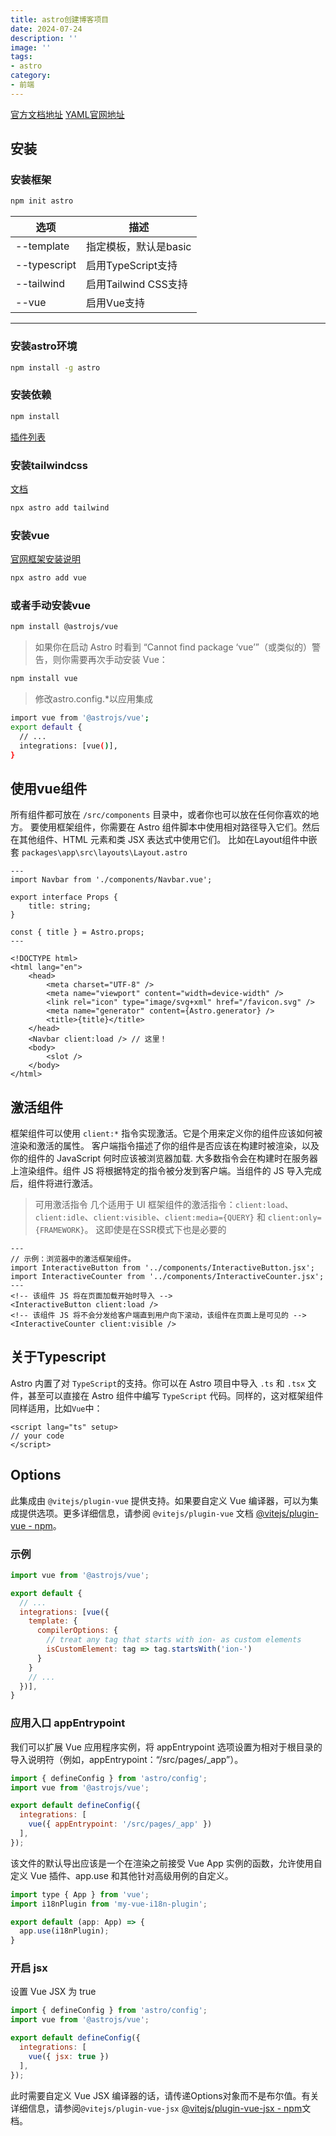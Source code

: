 ```yaml
---
title: astro创建博客项目
date: 2024-07-24
description: ''
image: ''
tags: 
- astro
category: 
- 前端
---
```


[官方文档地址](https://docs.astro.build/zh-cn/getting-started/)
[YAML官网地址](https://dev.to/paulasantamaria/introduction-to-yaml-125f)

## 安装
### 安装框架
```bash
npm init astro 
```
| 选项 | 描述 |
| --- | --- |
| --template | 指定模板，默认是basic |
| --typescript | 启用TypeScript支持 |
| --tailwind | 启用Tailwind CSS支持 |
| --vue | 启用Vue支持 |

------

### 安装astro环境
```bash
npm install -g astro
```
### 安装依赖
```bash
npm install
```
[插件列表](https://astro.build/integrations)
### 安装tailwindcss
[文档]([tailwindcss](https://www.tailwindcss.cn/docs/border-style))
```bash
npx astro add tailwind
```
### 安装vue
[官网框架安装说明](https://docs.astro.build/zh-cn/guides/framework-components/#using-framework-components)
```bash
npx astro add vue
```
### 或者手动安装vue
```bash
npm install @astrojs/vue
```
> 如果你在启动 Astro 时看到 “Cannot find package ‘vue’”（或类似的）警告，则你需要再次手动安装 Vue：
```bash
npm install vue
```
> 修改astro.config.*以应用集成
```bash
import vue from '@astrojs/vue';
export default {
  // ...
  integrations: [vue()],
}
```
## 使用vue组件
所有组件都可放在 `/src/components` 目录中，或者你也可以放在任何你喜欢的地方。
要使用框架组件，你需要在 Astro 组件脚本中使用相对路径导入它们。然后在其他组件、HTML 元素和类 JSX 表达式中使用它们。
比如在Layout组件中嵌套
`packages\app\src\layouts\Layout.astro`
```astro
---
import Navbar from './components/Navbar.vue';

export interface Props {
    title: string;
}

const { title } = Astro.props;
---

<!DOCTYPE html>
<html lang="en">
    <head>
        <meta charset="UTF-8" />
        <meta name="viewport" content="width=device-width" />
        <link rel="icon" type="image/svg+xml" href="/favicon.svg" />
        <meta name="generator" content={Astro.generator} />
        <title>{title}</title>
    </head>
    <Navbar client:load /> // 这里！
    <body>
        <slot />
    </body>
</html>
```
## 激活组件
框架组件可以使用 `client:*` 指令实现激活。它是个用来定义你的组件应该如何被渲染和激活的属性。
客户端指令描述了你的组件是否应该在构建时被渲染，以及你的组件的 JavaScript 何时应该被浏览器加载.
大多数指令会在构建时在服务器上渲染组件。组件 JS 将根据特定的指令被分发到客户端。当组件的 JS 导入完成后，组件将进行激活。
 > 可用激活指令
几个适用于 UI 框架组件的激活指令：`client:load`、`client:idle`、`client:visible`、`client:media={QUERY}` 和 `client:only={FRAMEWORK}`。
这即使是在SSR模式下也是必要的

```astro
---
// 示例：浏览器中的激活框架组件。
import InteractiveButton from '../components/InteractiveButton.jsx';
import InteractiveCounter from '../components/InteractiveCounter.jsx';
---
<!-- 该组件 JS 将在页面加载开始时导入 -->
<InteractiveButton client:load />
<!-- 该组件 JS 将不会分发给客户端直到用户向下滚动，该组件在页面上是可见的 -->
<InteractiveCounter client:visible />

```
## 关于Typescript
Astro 内置了对 `TypeScript`的支持。你可以在 Astro 项目中导入 `.ts` 和 `.tsx` 文件，甚至可以直接在 Astro 组件中编写 `TypeScript` 代码。同样的，这对框架组件同样适用，比如`Vue`中：
```vue
<script lang="ts" setup>
// your code
</script>
```
## Options
此集成由 `@vitejs/plugin-vue` 提供支持。如果要自定义 Vue 编译器，可以为集成提供选项。更多详细信息，请参阅 `@vitejs/plugin-vue` 文档 [@vitejs/plugin-vue - npm](https://www.npmjs.com/package/@vitejs/plugin-vue)。
### 示例
```js
import vue from '@astrojs/vue';

export default {
  // ...
  integrations: [vue({
    template: {
      compilerOptions: {
        // treat any tag that starts with ion- as custom elements
        isCustomElement: tag => tag.startsWith('ion-')
      }
    }
    // ...
  })],
}
```
### 应用入口 appEntrypoint
我们可以扩展 Vue 应用程序实例，将 appEntrypoint 选项设置为相对于根目录的导入说明符（例如，appEntrypoint：“/src/pages/_app”）。
```js
import { defineConfig } from 'astro/config';
import vue from '@astrojs/vue';

export default defineConfig({
  integrations: [
    vue({ appEntrypoint: '/src/pages/_app' })
  ],
});
```
该文件的默认导出应该是一个在渲染之前接受 Vue App 实例的函数，允许使用自定义 Vue 插件、app.use 和其他针对高级用例的自定义。
```js
import type { App } from 'vue';
import i18nPlugin from 'my-vue-i18n-plugin';

export default (app: App) => {
  app.use(i18nPlugin);
}
```
### 开启 jsx
设置 Vue JSX 为 true
```js
import { defineConfig } from 'astro/config';
import vue from '@astrojs/vue';

export default defineConfig({
  integrations: [
    vue({ jsx: true })
  ],
});
```
此时需要自定义 Vue JSX 编译器的话，请传递Options对象而不是布尔值。有关详细信息，请参阅`@vitejs/plugin-vue-jsx` [@vitejs/plugin-vue-jsx - npm](https://www.npmjs.com/package/@vitejs/plugin-vue-jsx)文档。



